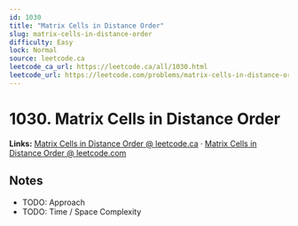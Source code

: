 ```yaml
--- 
id: 1030
title: "Matrix Cells in Distance Order"
slug: matrix-cells-in-distance-order
difficulty: Easy
lock: Normal
source: leetcode.ca
leetcode_ca_url: https://leetcode.ca/all/1030.html
leetcode_url: https://leetcode.com/problems/matrix-cells-in-distance-order/
---
```


# 1030. Matrix Cells in Distance Order

**Links:** [Matrix Cells in Distance Order @ leetcode.ca](https://leetcode.ca/all/1030.html) · [Matrix Cells in Distance Order @ leetcode.com](https://leetcode.com/problems/matrix-cells-in-distance-order/)

## Notes
- TODO: Approach
- TODO: Time / Space Complexity
